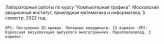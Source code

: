 Лабораторные работы по курсу "Компьютерная графика". Московский авационный институт, прикладная математика и информатика, 5 семестр, 2022 год.

```ЛР1: Построение 2D-кривых. Полярные координаты. 15 вариант.```
```ЛР2: Каркасная визуализация выпуклого многогранника. Параллелепипед. 3 вариант.```
